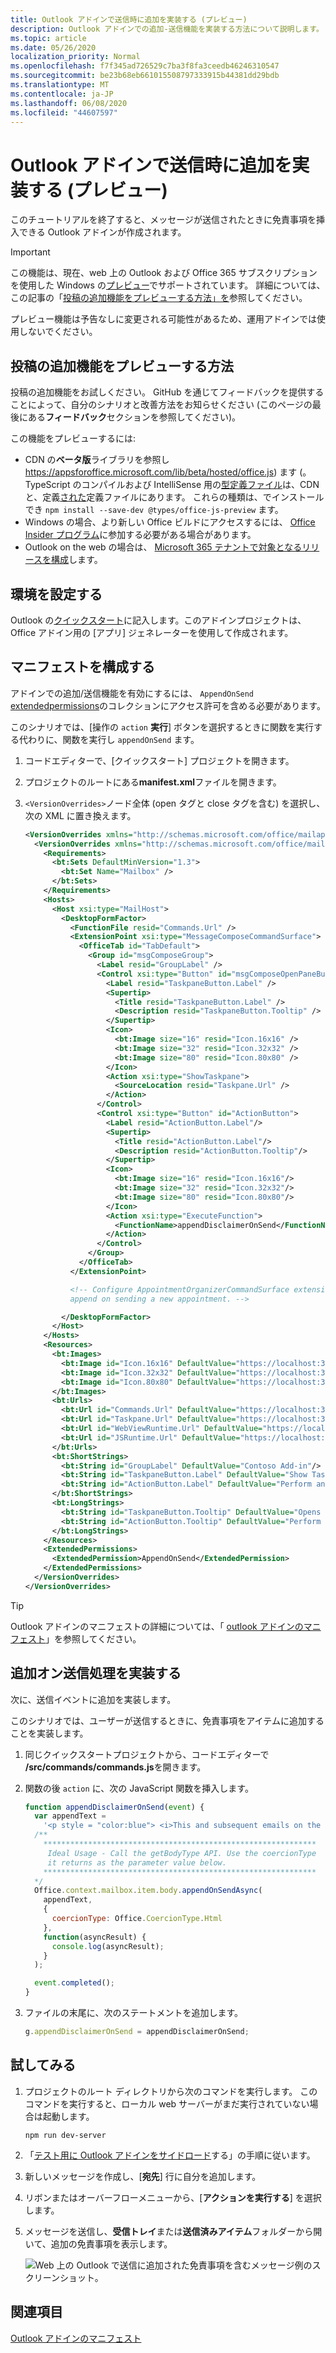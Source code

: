 ```yaml
---
title: Outlook アドインで送信時に追加を実装する (プレビュー)
description: Outlook アドインでの追加-送信機能を実装する方法について説明します。
ms.topic: article
ms.date: 05/26/2020
localization_priority: Normal
ms.openlocfilehash: f7f345ad726529c7ba3f8fa3ceedb46246310547
ms.sourcegitcommit: be23b68eb661015508797333915b44381dd29bdb
ms.translationtype: MT
ms.contentlocale: ja-JP
ms.lasthandoff: 06/08/2020
ms.locfileid: "44607597"
---
```

# <a name="implement-append-on-send-in-your-outlook-add-in-preview"></a>Outlook アドインで送信時に追加を実装する (プレビュー)

このチュートリアルを終了すると、メッセージが送信されたときに免責事項を挿入できる Outlook アドインが作成されます。

> [!IMPORTANT]
> この機能は、現在、web 上の Outlook および Office 365 サブスクリプションを使用した Windows の[プレビュー](../reference/objectmodel/preview-requirement-set/outlook-requirement-set-preview.md)でサポートされています。 詳細については、この記事の「[投稿の追加機能をプレビューする方法」を](#how-to-preview-the-append-on-send-feature)参照してください。
>
> プレビュー機能は予告なしに変更される可能性があるため、運用アドインでは使用しないでください。

## <a name="how-to-preview-the-append-on-send-feature"></a>投稿の追加機能をプレビューする方法

投稿の追加機能をお試しください。 GitHub を通じてフィードバックを提供することによって、自分のシナリオと改善方法をお知らせください (このページの最後にある**フィードバック**セクションを参照してください)。

この機能をプレビューするには:

- CDN の**ベータ版**ライブラリを参照し https://appsforoffice.microsoft.com/lib/beta/hosted/office.js) ます (。 TypeScript のコンパイルおよび IntelliSense 用の[型定義ファイル](https://appsforoffice.microsoft.com/lib/beta/hosted/office.d.ts)は、CDN と、定義[された](https://raw.githubusercontent.com/DefinitelyTyped/DefinitelyTyped/master/types/office-js-preview/index.d.ts)定義ファイルにあります。 これらの種類は、でインストールでき `npm install --save-dev @types/office-js-preview` ます。
- Windows の場合、より新しい Office ビルドにアクセスするには、 [Office Insider プログラム](https://insider.office.com)に参加する必要がある場合があります。
- Outlook on the web の場合は、 [Microsoft 365 テナントで対象となるリリースを構成](/microsoft-365/admin/manage/release-options-in-office-365?view=o365-worldwide#set-up-the-release-option-in-the-admin-center)します。

## <a name="set-up-your-environment"></a>環境を設定する

Outlook の[クイックスタート](../quickstarts/outlook-quickstart.md?tabs=yeomangenerator)に記入します。このアドインプロジェクトは、Office アドイン用の [アプリ] ジェネレーターを使用して作成されます。

## <a name="configure-the-manifest"></a>マニフェストを構成する

アドインでの追加/送信機能を有効にするには、 `AppendOnSend` [extendedpermissions](../reference/manifest/extendedpermissions.md)のコレクションにアクセス許可を含める必要があります。

このシナリオでは、[操作の `action` **実行**] ボタンを選択するときに関数を実行する代わりに、関数を実行し `appendOnSend` ます。

1. コードエディターで、[クイックスタート] プロジェクトを開きます。

1. プロジェクトのルートにある**manifest.xml**ファイルを開きます。

1. `<VersionOverrides>`ノード全体 (open タグと close タグを含む) を選択し、次の XML に置き換えます。

    ```XML
    <VersionOverrides xmlns="http://schemas.microsoft.com/office/mailappversionoverrides" xsi:type="VersionOverridesV1_0">
      <VersionOverrides xmlns="http://schemas.microsoft.com/office/mailappversionoverrides/1.1" xsi:type="VersionOverridesV1_1">
        <Requirements>
          <bt:Sets DefaultMinVersion="1.3">
            <bt:Set Name="Mailbox" />
          </bt:Sets>
        </Requirements>
        <Hosts>
          <Host xsi:type="MailHost">
            <DesktopFormFactor>
              <FunctionFile resid="Commands.Url" />
              <ExtensionPoint xsi:type="MessageComposeCommandSurface">
                <OfficeTab id="TabDefault">
                  <Group id="msgComposeGroup">
                    <Label resid="GroupLabel" />
                    <Control xsi:type="Button" id="msgComposeOpenPaneButton">
                      <Label resid="TaskpaneButton.Label" />
                      <Supertip>
                        <Title resid="TaskpaneButton.Label" />
                        <Description resid="TaskpaneButton.Tooltip" />
                      </Supertip>
                      <Icon>
                        <bt:Image size="16" resid="Icon.16x16" />
                        <bt:Image size="32" resid="Icon.32x32" />
                        <bt:Image size="80" resid="Icon.80x80" />
                      </Icon>
                      <Action xsi:type="ShowTaskpane">
                        <SourceLocation resid="Taskpane.Url" />
                      </Action>
                    </Control>
                    <Control xsi:type="Button" id="ActionButton">
                      <Label resid="ActionButton.Label"/>
                      <Supertip>
                        <Title resid="ActionButton.Label"/>
                        <Description resid="ActionButton.Tooltip"/>
                      </Supertip>
                      <Icon>
                        <bt:Image size="16" resid="Icon.16x16"/>
                        <bt:Image size="32" resid="Icon.32x32"/>
                        <bt:Image size="80" resid="Icon.80x80"/>
                      </Icon>
                      <Action xsi:type="ExecuteFunction">
                        <FunctionName>appendDisclaimerOnSend</FunctionName>
                      </Action>
                    </Control>
                  </Group>
                </OfficeTab>
              </ExtensionPoint>

              <!-- Configure AppointmentOrganizerCommandSurface extension point to support
              append on sending a new appointment. -->

            </DesktopFormFactor>
          </Host>
        </Hosts>
        <Resources>
          <bt:Images>
            <bt:Image id="Icon.16x16" DefaultValue="https://localhost:3000/assets/icon-16.png"/>
            <bt:Image id="Icon.32x32" DefaultValue="https://localhost:3000/assets/icon-32.png"/>
            <bt:Image id="Icon.80x80" DefaultValue="https://localhost:3000/assets/icon-80.png"/>
          </bt:Images>
          <bt:Urls>
            <bt:Url id="Commands.Url" DefaultValue="https://localhost:3000/commands.html" />
            <bt:Url id="Taskpane.Url" DefaultValue="https://localhost:3000/taskpane.html" />
            <bt:Url id="WebViewRuntime.Url" DefaultValue="https://localhost:3000/commands.html" />
            <bt:Url id="JSRuntime.Url" DefaultValue="https://localhost:3000/runtime.js" />
          </bt:Urls>
          <bt:ShortStrings>
            <bt:String id="GroupLabel" DefaultValue="Contoso Add-in"/>
            <bt:String id="TaskpaneButton.Label" DefaultValue="Show Taskpane"/>
            <bt:String id="ActionButton.Label" DefaultValue="Perform an action"/>
          </bt:ShortStrings>
          <bt:LongStrings>
            <bt:String id="TaskpaneButton.Tooltip" DefaultValue="Opens a pane displaying all available properties."/>
            <bt:String id="ActionButton.Tooltip" DefaultValue="Perform an action when clicked."/>
          </bt:LongStrings>
        </Resources>
        <ExtendedPermissions>
          <ExtendedPermission>AppendOnSend</ExtendedPermission>
        </ExtendedPermissions>
      </VersionOverrides>
    </VersionOverrides>
    ```

> [!TIP]
> Outlook アドインのマニフェストの詳細については、「 [outlook アドインのマニフェスト](manifests.md)」を参照してください。

## <a name="implement-append-on-send-handling"></a>追加オン送信処理を実装する

次に、送信イベントに追加を実装します。

このシナリオでは、ユーザーが送信するときに、免責事項をアイテムに追加することを実装します。

1. 同じクイックスタートプロジェクトから、コードエディターで **/src/commands/commands.js**を開きます。

1. 関数の後 `action` に、次の JavaScript 関数を挿入します。

    ```js
    function appendDisclaimerOnSend(event) {
      var appendText =
        '<p style = "color:blue"> <i>This and subsequent emails on the same topic are for discussion and information purposes only. Only those matters set out in a fully executed agreement are legally binding. This email may contain confidential information and should not be shared with any third party without the prior written agreement of Contoso. If you are not the intended recipient, take no action and contact the sender immediately.<br><br>Contoso Limited (company number 01624297) is a company registered in England and Wales whose registered office is at Contoso Campus, Thames Valley Park, Reading RG6 1WG</i></p>';  
      /**
        *************************************************************
         Ideal Usage - Call the getBodyType API. Use the coercionType
         it returns as the parameter value below.
        *************************************************************
      */
      Office.context.mailbox.item.body.appendOnSendAsync(
        appendText,
        {
          coercionType: Office.CoercionType.Html
        },
        function(asyncResult) {
          console.log(asyncResult);
        }
      );

      event.completed();
    }
    ```

1. ファイルの末尾に、次のステートメントを追加します。

    ```js
    g.appendDisclaimerOnSend = appendDisclaimerOnSend;
    ```

## <a name="try-it-out"></a>試してみる

1. プロジェクトのルート ディレクトリから次のコマンドを実行します。 このコマンドを実行すると、ローカル web サーバーがまだ実行されていない場合は起動します。

    ```command&nbsp;line
    npm run dev-server
    ```

1. 「[テスト用に Outlook アドインをサイドロード](sideload-outlook-add-ins-for-testing.md)する」の手順に従います。

1. 新しいメッセージを作成し、[**宛先**] 行に自分を追加します。

1. リボンまたはオーバーフローメニューから、[**アクションを実行する**] を選択します。

1. メッセージを送信し、**受信トレイ**または**送信済みアイテム**フォルダーから開いて、追加の免責事項を表示します。

    ![Web 上の Outlook で送信に追加された免責事項を含むメッセージ例のスクリーンショット。](../images/outlook-web-append-disclaimer.png)

## <a name="see-also"></a>関連項目

[Outlook アドインのマニフェスト](manifests.md)
